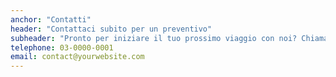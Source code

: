 ```yaml
---
anchor: "Contatti"
header: "Contattaci subito per un preventivo"
subheader: "Pronto per iniziare il tuo prossimo viaggio con noi? Chiamaci o inviaci un'e-mail e ti risponderemo il prima possibile!"
telephone: 03-0000-0001
email: contact@yourwebsite.com
---
```

